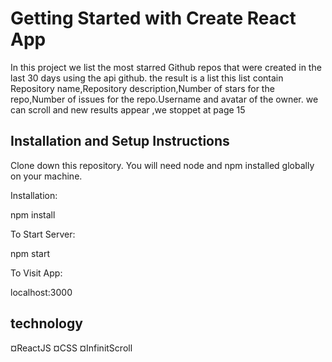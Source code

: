 # Getting Started with Create React App

In this project we list the most starred Github repos that were created in the last 30 days using the api github.
the result is a list 
this list contain Repository name,Repository description,Number of stars for the repo,Number of issues for the repo.Username and avatar of the owner.
we can scroll and new results appear ,we stoppet at page 15
## Installation and Setup Instructions

Clone down this repository. You will need node and npm installed globally on your machine.

Installation:

npm install

To Start Server:

npm start

To Visit App:

localhost:3000

## technology 
¤ReactJS
¤CSS
¤InfinitScroll
